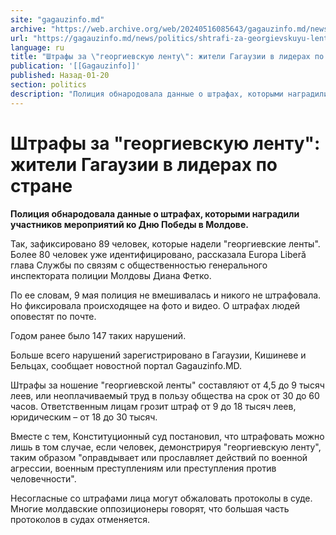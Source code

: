 ```yaml
---
site: "gagauzinfo.md"
archive: "https://web.archive.org/web/20240516085643/gagauzinfo.md/news/politics/shtrafi-za-georgievskuyu-lentu-zhiteli-gagauzii-v-liderah-po-strane"
url: "https://gagauzinfo.md/news/politics/shtrafi-za-georgievskuyu-lentu-zhiteli-gagauzii-v-liderah-po-strane"
language: ru
title: "Штрафы за \"георгиевскую ленту\": жители Гагаузии в лидерах по стране"
publication: '[[Gagauzinfo]]'
published: Назад-01-20
section: politics
description: "Полиция обнародовала данные о штрафах, которыми наградили участников мероприятий ко Дню Победы в Молдове."
---
```


# Штрафы за "георгиевскую ленту": жители Гагаузии в лидерах по стране

**Полиция обнародовала данные о штрафах, которыми наградили участников мероприятий ко Дню Победы в Молдове.**

Так, зафиксировано 89 человек, которые надели "георгиевские ленты". Более 80 человек уже идентифицировано, рассказала Europa Liberă глава Службы по связям с общественностью генерального инспектората полиции Молдовы Диана Фетко.

По ее словам, 9 мая полиция не вмешивалась и никого не штрафовала. Но фиксировала происходящее на фото и видео. О штрафах людей оповестят по почте.

Годом ранее было 147 таких нарушений.

Больше всего нарушений зарегистрировано в Гагаузии, Кишиневе и Бельцах, сообщает новостной портал Gagauzinfo.MD.

Штрафы за ношение "георгиевской ленты" составляют от 4,5 до 9 тысяч леев, или неоплачиваемый труд в пользу общества на срок от 30 до 60 часов. Ответственным лицам грозит штраф от 9 до 18 тысяч леев, юридическим – от 18 до 30 тысяч.

Вместе с тем, Конституционный суд постановил, что штрафовать можно лишь в том случае, если человек, демонстрируя "георгиевскую ленту", таким образом "оправдывает или прославляет действий по военной агрессии, военным преступлениям или преступления против человечности".

Несогласные со штрафами лица могут обжаловать протоколы в суде. Многие молдавские оппозиционеры говорят, что большая часть протоколов в судах отменяется.